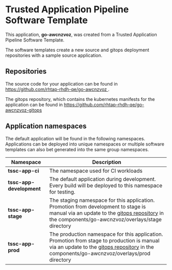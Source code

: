 # Trusted Application Pipeline Software Template

This application, **go-awcnzvoz**, was created from a Trusted Application Pipeline Software Template.

The software templates create a new source and gitops deployment repositories with a sample source application. 

## Repositories

The source code for your application can be found in [https://github.com/rhtap-rhdh-qe/go-awcnzvoz ](https://github.com/rhtap-rhdh-qe/go-awcnzvoz ).
 
The gitops repository, which contains the kubernetes manifests for the application can be found in 
[https://github.com/rhtap-rhdh-qe/go-awcnzvoz-gitops ](https://github.com/rhtap-rhdh-qe/go-awcnzvoz-gitops ) 

## Application namespaces 

The default application will be found in the following namespaces. Applications can be deployed into unique namespaces or multiple software templates can also bet generated into the same group namespaces.  

|  Namespace   |  Description   |  
| -------- | -------- |
| **tssc-app-ci** | The namespace used for CI workloads |
| **tssc-app-development** | The default application during development. Every build will be deployed to this namespace for testing. |
| **tssc-app-stage** | The staging namespace for this application. Promotion from development to stage is manual via an update to the [gitops repository](https://github.com/rhtap-rhdh-qe/go-awcnzvoz-gitops ) in the components/go-awcnzvoz/overlays/stage directory |
| **tssc-app-prod** | The production namespace for this application. Promotion from stage to production is manual via an update to the [gitops repository](https://github.com/rhtap-rhdh-qe/go-awcnzvoz-gitops ) in the components/go-awcnzvoz/overlays/prod directory |